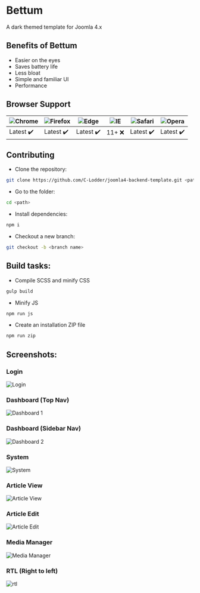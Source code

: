 # Bettum

A dark themed template for Joomla 4.x

## Benefits of Bettum

- Easier on the eyes
- Saves battery life
- Less bloat
- Simple and familiar UI
- Performance

## Browser Support

![Chrome](https://raw.github.com/alrra/browser-logos/master/src/chrome/chrome_48x48.png) | ![Firefox](https://raw.github.com/alrra/browser-logos/master/src/firefox/firefox_48x48.png) | ![Edge](https://raw.github.com/alrra/browser-logos/master/src/edge/edge_48x48.png) | ![IE](https://raw.github.com/alrra/browser-logos/master/src/archive/internet-explorer_9-11/internet-explorer_9-11_48x48.png) | ![Safari](https://raw.github.com/alrra/browser-logos/master/src/safari/safari_48x48.png) | ![Opera](https://raw.github.com/alrra/browser-logos/master/src/opera/opera_48x48.png)
--- | --- | --- | --- | --- | --- |
Latest :heavy_check_mark: | Latest :heavy_check_mark: | Latest :heavy_check_mark: | 11+ :x: | Latest :heavy_check_mark: | Latest :heavy_check_mark: |

## Contributing
- Clone the repository:
```bash
git clone https://github.com/C-Lodder/joomla4-backend-template.git <path>
```
- Go to the folder:
```bash
cd <path>
```
- Install dependencies:
```bash
npm i
```
- Checkout a new branch:
```bash
git checkout -b <branch name>
```

## Build tasks:

- Compile SCSS and minify CSS
```bash
gulp build
```

- Minify JS
```bash
npm run js
```

- Create an installation ZIP file
```bash
npm run zip
```

## Screenshots:

### Login
![Login](https://i.imgur.com/6d8PmMG.png)

### Dashboard (Top Nav)
![Dashboard 1](https://i.imgur.com/ckYdmcx.png)

### Dashboard (Sidebar Nav)
![Dashboard 2](https://i.imgur.com/RCP5S7y.png)

### System
![System](https://i.imgur.com/zZAUTKt.png)

### Article View
![Article View](https://i.imgur.com/GiKr5MH.png)

### Article Edit
![Article Edit](https://i.imgur.com/v41r3cz.png)

### Media Manager
![Media Manager](https://i.imgur.com/1OVTpRf.png)

### RTL (Right to left)
![rtl](https://i.imgur.com/lBcMBoV.png)
